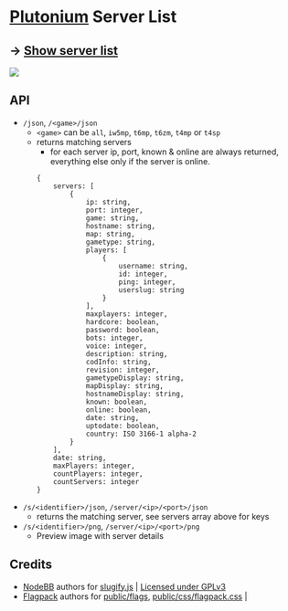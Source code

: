 # [Plutonium](https://plutonium.pw) Server List

## -> [Show server list](https://pluto.mxve.de)

![](https://screen.sbs/i/nub625vm.png)

## API
- ```/json```, ```/<game>/json```
  - ```<game>``` can be ```all```, ```iw5mp```, ```t6mp```, ```t6zm```, ```t4mp``` or ```t4sp```
  - returns matching servers
    - for each server ip, port, known & online are always returned, everything else only if the server is online.
    ```
    {
        servers: [
            {
                ip: string,
                port: integer,
                game: string,
                hostname: string,
                map: string,
                gametype: string,
                players: [
                    {
                        username: string,
                        id: integer,
                        ping: integer,
                        userslug: string
                    }
                ],
                maxplayers: integer,
                hardcore: boolean,
                password: boolean,
                bots: integer,
                voice: integer,
                description: string,
                codInfo: string,
                revision: integer,
                gametypeDisplay: string,
                mapDisplay: string,
                hostnameDisplay: string,
                known: boolean,
                online: boolean,
                date: string,
                uptodate: boolean,
                country: ISO 3166-1 alpha-2
            }
        ],
        date: string,
        maxPlayers: integer,
        countPlayers: integer,
        countServers: integer
    }
    ```
- ```/s/<identifier>/json```, ```/server/<ip>/<port>/json```
  - returns the matching server, see servers array above for keys
- ```/s/<identifier>/png```, ```/server/<ip>/<port>/png```
  - Preview image with server details

## Credits
- [NodeBB](https://github.com/NodeBB/NodeBB) authors for [slugify.js](slugify.js) | [Licensed under GPLv3](https://github.com/NodeBB/NodeBB/blob/master/LICENSE)
- [Flagpack](https://github.com/jackiboy/flagpack) authors for [public/flags](public/flags), [public/css/flagpack.css](public/css/flagpack.css) | 